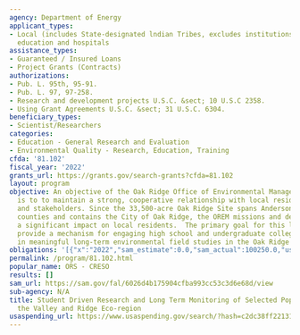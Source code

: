 ```yaml
---
agency: Department of Energy
applicant_types:
- Local (includes State-designated lndian Tribes, excludes institutions of higher
  education and hospitals
assistance_types:
- Guaranteed / Insured Loans
- Project Grants (Contracts)
authorizations:
- Pub. L. 95th, 95-91.
- Pub. L. 97, 97-258.
- Research and development projects U.S.C. &sect; 10 U.S.C 2358.
- Using Grant Agreements U.S.C. &sect; 31 U.S.C. 6304.
beneficiary_types:
- Scientist/Researchers
categories:
- Education - General Research and Evaluation
- Environmental Quality - Research, Education, Training
cfda: '81.102'
fiscal_year: '2022'
grants_url: https://grants.gov/search-grants?cfda=81.102
layout: program
objective: An objective of the Oak Ridge Office of Environmental Management (OREM)
  is to to maintain a strong, cooperative relationship with local residents, municipalities,
  and stakeholders. Since the 33,500-acre Oak Ridge Site spans Anderson and Roane
  counties and contains the City of Oak Ridge, the OREM missions and decisions have
  a significant impact on local residents.  The primary goal for this listing is to
  provide a mechanism for engaging high school and undergraduate college students
  in meaningful long-term environmental field studies in the Oak Ridge area.
obligations: '[{"x":"2022","sam_estimate":0.0,"sam_actual":100250.0,"usa_spending_actual":100250.0},{"x":"2023","sam_estimate":130714.0,"sam_actual":0.0,"usa_spending_actual":130714.79},{"x":"2024","sam_estimate":130715.0,"sam_actual":0.0,"usa_spending_actual":-325.8}]'
permalink: /program/81.102.html
popular_name: ORS - CRESO
results: []
sam_url: https://sam.gov/fal/6026d4b175904cfba993cc53c3d6e68d/view
sub-agency: N/A
title: Student Driven Research and Long Term Monitoring of Selected Populations in
  the Valley and Ridge Eco-region
usaspending_url: https://www.usaspending.gov/search/?hash=c2dc38ff2213191587e44dcffd8c2f62
---
```

